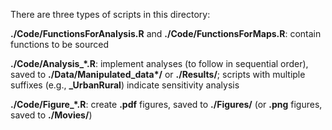There are three types of scripts in this directory:

**./Code/FunctionsForAnalysis.R** and **./Code/FunctionsForMaps.R**: contain functions to be sourced

**./Code/Analysis_\*.R**: implement analyses (to follow in sequential order), saved to **./Data/Manipulated_data\*/** or **./Results/**; scripts with multiple suffixes (e.g., **_UrbanRural**) indicate sensitivity analysis

**./Code/Figure_\*.R**: create **.pdf** figures, saved to **./Figures/** (or **.png** figures, saved to **./Movies/**)
